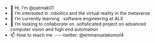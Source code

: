 - 👋 Hi, I’m @patmak01
- 👀 I’m interested in .robotics and the virtual reality in the metaverse
- 🌱 I’m currently learning . software engineering at ALX
- 💞️ I’m looking to collaborate on .sofisticated project on advanced computer vision and high end automation
- 📫 How to reach me .----twitter: @emmanuelakomol4

<!---
patmak01/patmak01 is a ✨ special ✨ repository because its `README.md` (this file) appears on your GitHub profile.
You can click the Preview link to take a look at your changes.
--->
